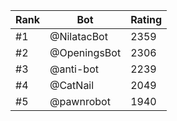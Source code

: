 Rank|Bot|Rating
---|---|---
#1|@NilatacBot|2359
#2|@OpeningsBot|2306
#3|@anti-bot|2239
#4|@CatNail|2049
#5|@pawnrobot|1940
